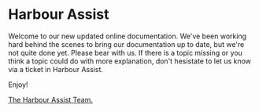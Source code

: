 # Harbour Assist

Welcome to our new updated online documentation. We've been working hard behind the scenes to bring our documentation up to date, but we're not quite done yet. Please bear with us. If there is a topic missing or you think a topic could do with more explanation, don't hesistate to let us know via a ticket in Harbour Assist.

Enjoy!

[The Harbour Assist Team.](https://harbourassist.com/)

